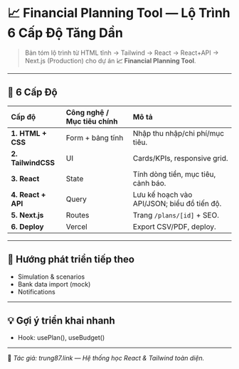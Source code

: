# 📈 Financial Planning Tool — Lộ Trình 6 Cấp Độ Tăng Dần

> Bản tóm lộ trình từ HTML tĩnh → Tailwind → React → React+API → Next.js (Production) cho dự án **📈 Financial Planning Tool**.

---

## 🧩 6 Cấp Độ

| Cấp độ | Công nghệ / Mục tiêu chính | Mô tả |
| :-- | :-- | :-- |
| **1. HTML + CSS** | Form + bảng tĩnh | Nhập thu nhập/chi phí/mục tiêu. |
| **2. TailwindCSS** | UI | Cards/KPIs, responsive grid. |
| **3. React** | State | Tính dòng tiền, mục tiêu, cảnh báo. |
| **4. React + API** | Query | Lưu kế hoạch vào API/JSON; biểu đồ tiến độ. |
| **5. Next.js** | Routes | Trang `/plans/[id]` + SEO. |
| **6. Deploy** | Vercel | Export CSV/PDF, deploy. |

---

## 🚀 Hướng phát triển tiếp theo

- Simulation & scenarios
- Bank data import (mock)
- Notifications

---

## 💡 Gợi ý triển khai nhanh

- Hook: usePlan(), useBudget()

---

📌 _Tác giả: trung87.link — Hệ thống học React & Tailwind toàn diện._
